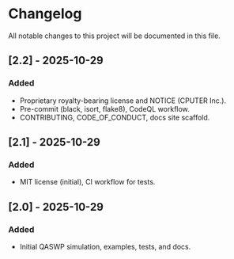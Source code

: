 # Changelog

All notable changes to this project will be documented in this file.

## [2.2] - 2025-10-29
### Added
- Proprietary royalty-bearing license and NOTICE (CPUTER Inc.).
- Pre-commit (black, isort, flake8), CodeQL workflow.
- CONTRIBUTING, CODE_OF_CONDUCT, docs site scaffold.

## [2.1] - 2025-10-29
### Added
- MIT license (initial), CI workflow for tests.

## [2.0] - 2025-10-29
### Added
- Initial QASWP simulation, examples, tests, and docs.
